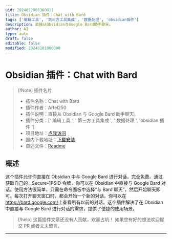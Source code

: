 ```yaml
---
uid: 2024052908360811
title: Obsidian 插件：Chat with Bard
tags: ['编辑工具', '第三方工具集成', '数据处理', 'obsidian插件']
description: 直接从Obsidian与Google Bard助手聊天。
author: AI
type: auto
draft: false
editable: false
modified: 20240101000000
---
```


# Obsidian 插件：Chat with Bard

> [!Note] 插件名片
> - 插件名称：Chat with Bard
> - 插件作者：Artel250
> - 插件说明：直接从 Obsidian 与 Google Bard 助手聊天。
> - 插件分类：[' 编辑工具 ', ' 第三方工具集成 ', ' 数据处理 ', 'obsidian 插件 ']
> - 项目地址：[点我访问](https://github.com/Artel250/Obsidian-Talk-with-Bard)
> - 国内下载地址：[下载安装](https://pkmer.cn/products/plugin/pluginMarket/?chat-with-bard)
> - 自述文件：[Readme](https://ghproxy.net/https://raw.githubusercontent.com/Artel250/Obsidian-Talk-with-Bard/master/README.md)

## 概述

这个插件允许你直接在 Obsidian 中与 Google Bard 进行对话，完全免费。通过获取自己的\_\_Secure-1PSID 令牌，你可以在 Obsidian 中直接与 Google Bard 对话。使用方法很简单，只需在命令面板中选择“与 Bard 聊天”，然后开始聊天即可。每次打开聊天窗口时，都会开始一个新的对话。你可以在<https://bard.google.com/>上查看所有以前的对话。这个插件解决了在 Obsidian 中直接与 Google Bard 进行对话的需求，提供了便捷的使用场景。

> [!help]
> 这篇插件文章还没有人贡献，欢迎占坑！
> 如果您有好的想法欢迎提交 PR 或者文末留言。

---



